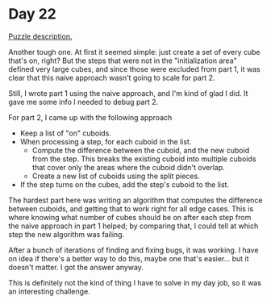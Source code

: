 # Day 22

[Puzzle description.](https://adventofcode.com/2021/day/22)

Another tough one. At first it seemed simple: just create a set of every cube that's on, right? But
the steps that were not in the "initialization area" defined very large cubes, and since those were
excluded from part 1, it was clear that this naive approach wasn't going to scale for part 2.

Still, I wrote part 1 using the naive approach, and I'm kind of glad I did. It gave me some info I
needed to debug part 2.

For part 2, I came up with the following approach

- Keep a list of "on" cuboids.
- When processing a step, for each cuboid in the list.
  - Compute the difference between the cuboid, and the new cuboid from the step. This breaks the
    existing cuboid into multiple cuboids that cover only the areas where the cuboid didn't overlap.
  - Create a new list of cuboids using the split pieces.
- If the step turns on the cubes, add the step's cuboid to the list.

The hardest part here was writing an algorithm that computes the difference between cuboids, and
getting that to work right for all edge cases. This is where knowing what number of cubes should be
on after each step from the naive approach in part 1 helped; by comparing that, I could tell at
which step the new algorithm was failing.

After a bunch of iterations of finding and fixing bugs, it was working. I have on idea if there's
a better way to do this, maybe one that's easier... but it doesn't matter. I got the answer anyway.

This is definitely not the kind of thing I have to solve in my day job, so it was an interesting
challenge.
